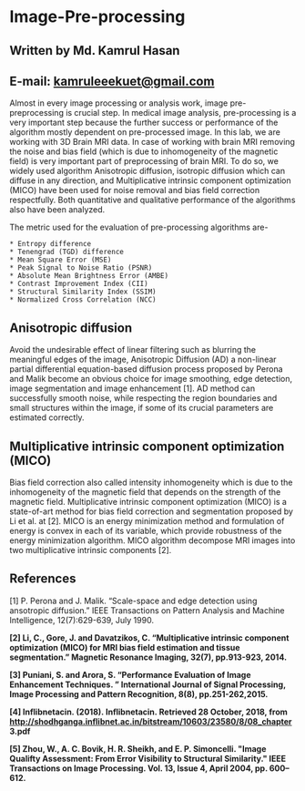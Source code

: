 # Image-Pre-processing
## Written by Md. Kamrul Hasan
## E-mail: kamruleeekuet@gmail.com

Almost in every image processing or analysis work, image pre-preprocessing is crucial  step. In medical image analysis, pre-processing is a very important step because the further success or performance of the algorithm mostly dependent  on pre-processed image. In this  lab,  we are working with 3D Brain MRI data. In case of working with brain MRI  removing the noise and bias field (which is due to inhomogeneity of the magnetic field) is very important  part of preprocessing of  brain MRI.  To do so,  we widely used algorithm Anisotropic diffusion, isotropic diffusion  which can  diffuse  in  any  direction,  and  Multiplicative  intrinsic  component  optimization  (MICO)  have  been  used  for  noise  removal and bias field correction respectfully.  Both quantitative and qualitative  performance  of the algorithms  also  have been analyzed.

The metric used for the evaluation of pre-processing algorithms are- 

    * Entropy difference 
    * Tenengrad (TGD) difference
    * Mean Square Error (MSE) 
    * Peak Signal to Noise Ratio (PSNR) 
    * Absolute Mean Brightness Error (AMBE) 
    * Contrast Improvement Index (CII) 
    * Structural Similarity Index (SSIM) 
    * Normalized Cross Correlation (NCC)
    
## Anisotropic diffusion
Avoid the undesirable effect of linear filtering such as blurring the meaningful edges of the image, Anisotropic Diffusion (AD) a non-linear partial differential equation-based diffusion process proposed by Perona and Malik become an obvious choice for image smoothing, edge detection, image segmentation and image enhancement [1]. AD method can successfully smooth noise, while respecting the region boundaries and small structures within the image, if some of its crucial parameters are estimated correctly. 


## Multiplicative intrinsic component optimization (MICO)
Bias field correction also called intensity inhomogeneity which is due to the inhomogeneity of the magnetic field that depends on the strength of the magnetic field. Multiplicative intrinsic component optimization (MICO) is a state-of-art method for bias field correction and segmentation proposed by Li et al. at [2]. MICO is an energy minimization method and formulation of energy is convex in each of its variable, which provide robustness of the energy minimization algorithm. MICO algorithm decompose MRI images into two multiplicative intrinsic components [2].


## References
[1] P. Perona and J. Malik. “Scale-space and edge detection using ansotropic diffusion.” IEEE Transactions on Pattern Analysis and Machine Intelligence, 12(7):629-639, July 1990. <b>
   
[2] Li, C., Gore, J. and Davatzikos, C. “Multiplicative intrinsic component optimization (MICO) for MRI bias field estimation and tissue segmentation.” Magnetic Resonance Imaging, 32(7), pp.913-923, 2014. <b>
   
[3] Puniani, S. and Arora, S. “Performance Evaluation of Image Enhancement Techniques. ” International Journal of Signal Processing, Image Processing and Pattern Recognition, 8(8), pp.251-262,2015. <b>

[4] Inflibnetacin. (2018). Inflibnetacin. Retrieved 28 October, 2018, from http://shodhganga.inflibnet.ac.in/bitstream/10603/23580/8/08_chapter 3.pdf  <b>


[5] Zhou, W., A. C. Bovik, H. R. Sheikh, and E. P. Simoncelli. "Image Qualifty Assessment: From Error Visibility to Structural Similarity." IEEE Transactions on Image Processing. Vol. 13, Issue 4, April 2004, pp. 600–612.
